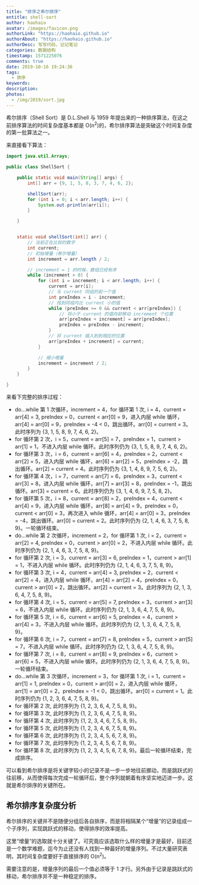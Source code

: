 ```yaml
---
title: "排序之希尔排序"
entitle: shell-sort
author: haohaio
avatar: /images/favicon.png
authorLink: "https://haohaio.github.io"
authorAbout: "https://haohaio.github.io"
authorDesc: 写写代码，记记笔记
categories: 数据结构
timestamp: 1571225076
comments: true
date: 2019-10-16 19:24:36
tags:
  - 排序
keywords:
description:
photos:
  - /img/2019/sort.jpg
---
```


希尔排序（Shell Sort）是 D.L.Shell 与 1959 年提出来的一种排序算法，在这之前排序算法的时间复杂度基本都是 O(n<sup>2</sup>)的，希尔排序算法是突破这个时间复杂度的第一批算法之一。

来直接看下算法：

```java
import java.util.Arrays;

public class ShellSort {

    public static void main(String[] args) {
        int[] arr = {9, 1, 5, 8, 3, 7, 4, 6, 2};

        shellSort(arr);
        for (int i = 0; i < arr.length; i++) {
            System.out.println(arr[i]);
        }

    }


    static void shellSort(int[] arr) {
        // 当前正在比较的数字
        int current;
        // 初始增量（希尔增量）
        int increment = arr.length / 2;

        // increment = 1 的时候，数组已经有序
        while (increment > 0) {
            for (int i = increment; i < arr.length; i++) {
                current = arr[i];
                // 与 current 同组的前一个值
                int preIndex = i - increment;
                // 找到同组内比 current 小的值
                while (preIndex >= 0 && current < arr[preIndex]) {
                    // 将小于 current 的值向前移动 increment 个位置
                    arr[preIndex + increment] = arr[preIndex];
                    preIndex = preIndex - increment;
                }
                // 将 current 插入到到相应的位置
                arr[preIndex + increment] = current;
            }

            // 缩小增量
            increment = increment / 2;
        }
    }

}
```

来看下完整的排序过程：

- do...while 第 1 次循环，increment = 4，for 循环第 1 次, i = 4，current = arr[4] = 3, preIndex = 0，current < arr[0] = 9，进入内层 while 循环，arr[4] = arr[0] = 9，preIndex = -4 < 0，跳出循环。arr[0] = current = 3。此时序列为 {3, 1, 5, 8, 9, 7, 4, 6, 2}。
- for 循环第 2 次，i = 5，current = arr[5] = 7，preIndex = 1，current > arr[1] = 1，不进入内层 while 循环。此时序列仍为 {3, 1, 5, 8, 9, 7, 4, 6, 2}。
- for 循环第 3 次，i = 6，current = arr[6] = 4，preIndex = 2，current < arr[2] = 5，进入内层 while 循环，arr[6] = arr[2] = 5，preIndex = -2，跳出循环。arr[2] = current = 4。此时序列仍为 {3, 1, 4, 8, 9, 7, 5, 6, 2}。
- for 循环第 4 次，i = 7，current = arr[7] = 6，preIndex = 3，current < arr[3] = 8，进入内层 while 循环，arr[7] = arr[3] = 8，preIndex = -1，跳出循环。arr[3] = current = 6。此时序列仍为 {3, 1, 4, 6, 9, 7, 5, 8, 2}。
- for 循环第 5 次，i = 8，current = arr[8] = 2，preIndex = 4，current < arr[4] = 9，进入内层 while 循环，arr[8] = arr[4] = 9，preIndex = 0，current < arr[0] = 3，再次进入 while 循环，arr[4] = arr[0] = 3，preIndex = -4，跳出循环。arr[0] = current = 2。此时序列仍为 {2, 1, 4, 6, 3, 7, 5, 8, 9}。一轮循环结束。
- do...while 第 2 次循环，increment = 2，for 循环第 1 次, i = 2，current = arr[2] = 4, preIndex = 0，current > arr[0] = 2，不进入内层 while 循环。此时序列仍为 {2, 1, 4, 6, 3, 7, 5, 8, 9}。
- for 循环第 2 次, i = 3，current = arr[3] = 6, preIndex = 1，current > arr[1] = 1，不进入内层 while 循环。此时序列仍为 {2, 1, 4, 6, 3, 7, 5, 8, 9}。
- for 循环第 3 次, i = 4，current = arr[4] = 3, preIndex = 2，current < arr[2] = 4，进入内层 while 循环，arr[4] = arr[2] = 4，preIndex = 0，current > arr[0] = 2，跳出循环。arr[2] = current = 3。此时序列为 {2, 1, 3, 6, 4, 7, 5, 8, 9}。
- for 循环第 4 次, i = 5，current = arr[5] = 7, preIndex = 3，current > arr[3] = 6，不进入内层 while 循环。此时序列仍为 {2, 1, 3, 6, 4, 7, 5, 8, 9}。
- for 循环第 5 次, i = 6，current = arr[6] = 5, preIndex = 4，current > arr[4] = 3，不进入内层 while 循环。此时序列仍为 {2, 1, 3, 6, 4, 7, 5, 8, 9}。
- for 循环第 6 次, i = 7，current = arr[7] = 8, preIndex = 5，current > arr[5] = 7，不进入内层 while 循环。此时序列仍为 {2, 1, 3, 6, 4, 7, 5, 8, 9}。
- for 循环第 7 次, i = 8，current = arr[8] = 9, preIndex = 6，current > arr[6] = 5，不进入内层 while 循环。此时序列仍为 {2, 1, 3, 6, 4, 7, 5, 8, 9}。一轮循环结束。
- do...while 第 3 次循环，increment = 3，for 循环第 1 次, i = 1，current = arr[1] = 1, preIndex = 0，current > arr[0] = 2，进入内层 while 循环，arr[1] = arr[0] = 2，preIndex = -1 < 0，跳出循环。arr[0] = current = 1。此时序列仍为 {1, 2, 3, 6, 4, 7, 5, 8, 9}。
- for 循环第 2 次, 此时序列为 {1, 2, 3, 6, 4, 7, 5, 8, 9}。
- for 循环第 3 次, 此时序列为 {1, 2, 3, 6, 4, 7, 5, 8, 9}。
- for 循环第 4 次, 此时序列为 {1, 2, 3, 4, 6, 7, 5, 8, 9}。
- for 循环第 5 次, 此时序列为 {1, 2, 3, 4, 6, 7, 5, 8, 9}。
- for 循环第 6 次, 此时序列为 {1, 2, 3, 4, 5, 6, 7, 8, 9}。
- for 循环第 7 次, 此时序列为 {1, 2, 3, 4, 5, 6, 7, 8, 9}。
- for 循环第 8 次, 此时序列为 {1, 2, 3, 4, 5, 6, 7, 8, 9}。最后一轮循环结束，完成排序。

可以看到希尔排序是将关键字较小的记录不是一步一步地往前挪动，而是跳跃式的往前移，从而使得每次完成一轮循环后，整个序列就朝着有序坚实地迈进一步。这就是希尔排序的关键所在。

## 希尔排序复杂度分析

希尔排序的关键并不是随便分组后各自排序，而是将相隔某个“增量”的记录组成一个子序列，实现跳跃式的移动，使得排序的效率提高。

这里“增量”的选取就十分关键了。可究竟应该选取什么样的增量才是最好，目前还是一个数学难题，迄今为止还没有人找到一种最好的增量序列。不过大量研究表明，其时间复杂度要好于直接排序的 O(n<sup>2</sup>)。

需要注意的是，增量序列的最后一个值必须等于 1 才行。另外由于记录是跳跃式的移动，希尔排序并不是一种稳定的排序。

